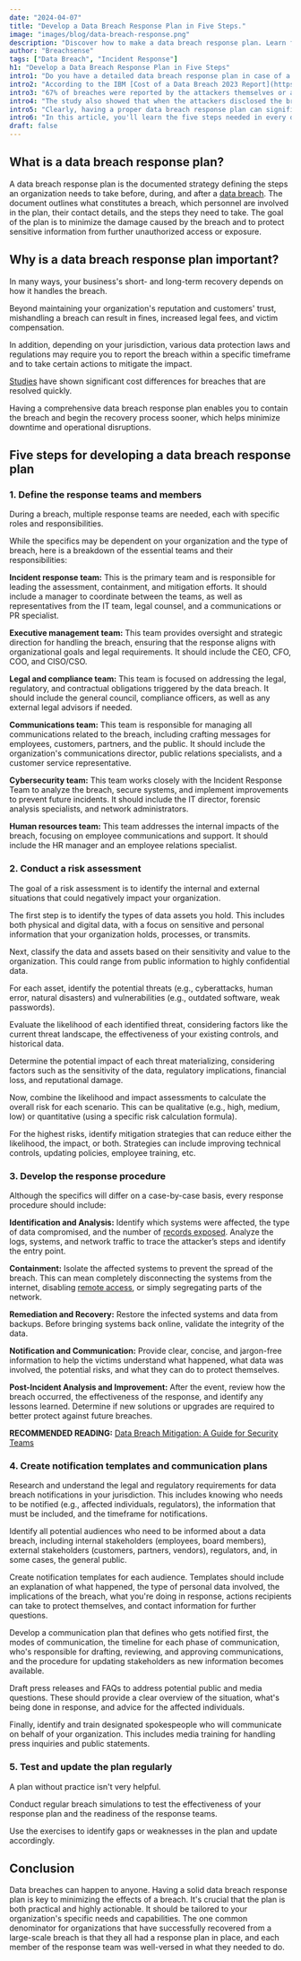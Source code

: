 ```yaml
---
date: "2024-04-07"
title: "Develop a Data Breach Response Plan in Five Steps."
image: "images/blog/data-breach-response.png"
description: "Discover how to make a data breach response plan. Learn five strategies that will help you make a comprehensive data breach response plan." 
author: "Breachsense"
tags: ["Data Breach", "Incident Response"]
h1: "Develop a Data Breach Response Plan in Five Steps"
intro1: "Do you have a detailed data breach response plan in case of a breach? Wondering what you need to do in case you get hacked?"
intro2: "According to the IBM [Cost of a Data Breach 2023 Report](https://www.ibm.com/reports/data-breach), only one-third of companies studied discovered the data breach through their own security tools."
intro3: "67% of breaches were reported by the attackers themselves or a benign third party."
intro4: "The study also showed that when the attackers disclosed the breach, it cost organizations nearly USD 1 million *more* when compared to when the organization discovered the breach themselves."
intro5: "Clearly, having a proper data breach response plan can significantly affect your bottom line."
intro6: "In this article, you'll learn the five steps needed in every data breach response plan."
draft: false
---
```

## What is a data breach response plan?

A data breach response plan is the documented strategy defining the steps an organization needs to take before, during, and after a [data breach](https://www.breachsense.com/blog/what-is-a-data-breach/). The document outlines what constitutes a breach, which personnel are involved in the plan, their contact details, and the steps they need to take. The goal of the plan is to minimize the damage caused by the breach and to protect sensitive information from further unauthorized access or exposure.

## Why is a data breach response plan important?

In many ways, your business's short- and long-term recovery depends on how it handles the breach.

Beyond maintaining your organization's reputation and customers' trust, mishandling a breach can result in fines, increased legal fees, and victim compensation.

In addition, depending on your jurisdiction, various data protection laws and regulations may require you to report the breach within a specific timeframe and to take certain actions to mitigate the impact.

[Studies](https://www.ibm.com/downloads/cas/E3G5JMBP) have shown significant cost differences for breaches that are resolved quickly.

Having a comprehensive data breach response plan enables you to contain the breach and begin the recovery process sooner, which helps minimize downtime and operational disruptions.

## Five steps for developing a data breach response plan

### 1. Define the response teams and members

During a breach, multiple response teams are needed, each with specific roles and responsibilities.

While the specifics may be dependent on your organization and the type of breach, here is a breakdown of the essential teams and their responsibilities:

**Incident response team:** This is the primary team and is responsible for leading the assessment, containment, and mitigation efforts. It should include a manager to coordinate between the teams, as well as representatives from the IT team, legal counsel, and a communications or PR specialist.

**Executive management team:** This team provides oversight and strategic direction for handling the breach, ensuring that the response aligns with organizational goals and legal requirements. It should include the CEO, CFO, COO, and CISO/CSO.

**Legal and compliance team:** This team is focused on addressing the legal, regulatory, and contractual obligations triggered by the data breach. It should include the general council, compliance officers, as well as any external legal advisors if needed.

**Communications team:** This team is responsible for managing all communications related to the breach, including crafting messages for employees, customers, partners, and the public. It should include the organization's communications director, public relations specialists, and a customer service representative.

**Cybersecurity team:** This team works closely with the Incident Response Team to analyze the breach, secure systems, and implement improvements to prevent future incidents. It should include the IT director, forensic analysis specialists, and network administrators.

**Human resources team:** This team addresses the internal impacts of the breach, focusing on employee communications and support. It should include the HR manager and an employee relations specialist.

### 2. Conduct a risk assessment

The goal of a risk assessment is to identify the internal and external situations that could negatively impact your organization.

The first step is to identify the types of data assets you hold. This includes both physical and digital data, with a focus on sensitive and personal information that your organization holds, processes, or transmits.

Next, classify the data and assets based on their sensitivity and value to the organization. This could range from public information to highly confidential data.

For each asset, identify the potential threats (e.g., cyberattacks, human error, natural disasters) and vulnerabilities (e.g., outdated software, weak passwords).

Evaluate the likelihood of each identified threat, considering factors like the current threat landscape, the effectiveness of your existing controls, and historical data.

Determine the potential impact of each threat materializing, considering factors such as the sensitivity of the data, regulatory implications, financial loss, and reputational damage.

Now, combine the likelihood and impact assessments to calculate the overall risk for each scenario. This can be qualitative (e.g., high, medium, low) or quantitative (using a specific risk calculation formula).

For the highest risks, identify mitigation strategies that can reduce either the likelihood, the impact, or both. Strategies can include improving technical controls, updating policies, employee training, etc.

### 3. Develop the response procedure

Although the specifics will differ on a case-by-case basis, every response procedure should include:

**Identification and Analysis:** Identify which systems were affected, the type of data compromised, and the number of [records exposed](https://www.breachsense.com/blog/email-explosed-dark-web/). Analyze the logs, systems, and network traffic to trace the attacker’s steps and identify the entry point.

**Containment:** Isolate the affected systems to prevent the spread of the breach. This can mean completely disconnecting the systems from the internet, disabling [remote access](https://www.breachsense.com/blog/remote-work-data-breach/), or simply segregating parts of the network.

**Remediation and Recovery:** Restore the infected systems and data from backups. Before bringing systems back online, validate the integrity of the data.

**Notification and Communication:** Provide clear, concise, and jargon-free information to help the victims understand what happened, what data was involved, the potential risks, and what they can do to protect themselves.

**Post-Incident Analysis and Improvement:** After the event, review how the breach occurred, the effectiveness of the response, and identify any lessons learned. Determine if new solutions or upgrades are required to better protect against future breaches.

**RECOMMENDED READING:** [Data Breach Mitigation: A Guide for Security Teams](https://www.breachsense.com/blog/data-breach-mitigation/)

### 4. Create notification templates and communication plans

Research and understand the legal and regulatory requirements for data breach notifications in your jurisdiction. This includes knowing who needs to be notified (e.g., affected individuals, regulators), the information that must be included, and the timeframe for notifications.

Identify all potential audiences who need to be informed about a data breach, including internal stakeholders (employees, board members), external stakeholders (customers, partners, vendors), regulators, and, in some cases, the general public.

Create notification templates for each audience. Templates should include an explanation of what happened, the type of personal data involved, the implications of the breach, what you're doing in response, actions recipients can take to protect themselves, and contact information for further questions.

Develop a communication plan that defines who gets notified first, the modes of communication, the timeline for each phase of communication, who's responsible for drafting, reviewing, and approving communications, and the procedure for updating stakeholders as new information becomes available.

Draft press releases and FAQs to address potential public and media questions. These should provide a clear overview of the situation, what's being done in response, and advice for the affected individuals.

Finally, identify and train designated spokespeople who will communicate on behalf of your organization. This includes media training for handling press inquiries and public statements.

### 5. Test and update the plan regularly

A plan without practice isn't very helpful.

Conduct regular breach simulations to test the effectiveness of your response plan and the readiness of the response teams.

Use the exercises to identify gaps or weaknesses in the plan and update accordingly.

## Conclusion

Data breaches can happen to anyone. Having a solid data breach response plan is key to minimizing the effects of a breach. It's crucial that the plan is both practical and highly actionable. It should be tailored to your organization's specific needs and capabilities. The one common denominator for organizations that have successfully recovered from a large-scale breach is that they all had a response plan in place, and each member of the response team was well-versed in what they needed to do.
